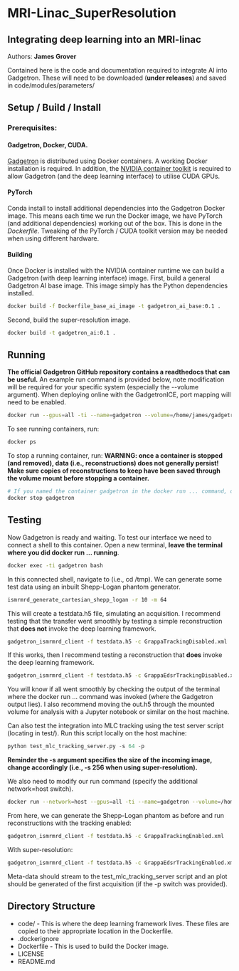 # MRI-Linac_SuperResolution
## Integrating deep learning into an MRI-linac

Authors: **James Grover**

Contained here is the code and documentation required to integrate AI into Gadgetron. 
These will need to be downloaded (**under releases**) and saved in code/modules/parameters/

## Setup / Build / Install
### Prerequisites:
#### Gadgetron, Docker, CUDA.
[Gadgetron](https://github.com/gadgetron/gadgetron) is distributed using Docker containers. A working Docker installation is required. In addition, the [NVIDIA container toolkit](https://docs.nvidia.com/datacenter/cloud-native/container-toolkit/install-guide.html) is required to allow Gadgetron (and the deep learning interface) to utilise CUDA GPUs. 

#### PyTorch
Conda install to install additional dependencies into the Gadgetron Docker image. This means each time we run the Docker image, we have PyTorch (and additional dependencies) working out of the box. This is done in the *Dockerfile*. Tweaking of the PyTorch / CUDA toolkit version may be needed when using different hardware.

#### Building
Once Docker is installed with the NVIDIA container runtime we can build a Gadgetron (with deep learning interface) image.
First, build a general Gadgetron AI base image. This image simply has the Python dependencies installed.
```sh
docker build -f Dockerfile_base_ai_image -t gadgetron_ai_base:0.1 .
```

Second, build the super-resolution image.
```sh
docker build -t gadgetron_ai:0.1 .
```

## Running
**The official Gadgetron GitHub repository contains a readthedocs that can be useful.** 
An example run command is provided below, note modification will be required for your specific system (especially the --volume argument). 
When deploying online with the GadgetronICE, port mapping will need to be enabled.

```sh
docker run --gpus=all -ti --name=gadgetron --volume=/home/james/gadgetron_data:/tmp/gadgetron_data --rm gadgetron_ai:0.1
```
To see running containers, run:
```sh
docker ps
```
To stop a running container, run: **WARNING: once a container is stopped (and removed), data (i.e., reconstructions) does not generally persist! Make sure copies of reconstructions to keep have been saved through the volume mount before stopping a container.**
```sh
# If you named the container gadgetron in the docker run ... command, otherwise use the container ID from docker ps.
docker stop gadgetron
```
## Testing
Now Gadgetron is ready and waiting. To test our interface we need to connect a shell to this container. Open a new terminal, **leave the terminal where you did docker run ... running**. 
```sh
docker exec -ti gadgetron bash
```
In this connected shell, navigate to (i.e., cd /tmp). We can generate some test data using an inbuilt Shepp-Logan phantom generator.
```sh
ismrmrd_generate_cartesian_shepp_logan -r 10 -m 64
```
This will create a testdata.h5 file, simulating an acquisition.
I recommend testing that the transfer went smoothly by testing a simple reconstruction that **does not** invoke the deep learning framework.
```sh
gadgetron_ismrmrd_client -f testdata.h5 -c GrappaTrackingDisabled.xml
```
If this works, then I recommend testing a reconstruction that **does** invoke the deep learning framework.
```sh
gadgetron_ismrmrd_client -f testdata.h5 -c GrappaEdsrTrackingDisabled.xml
```
You will know if all went smoothly by checking the output of the terminal where the docker run ... command was invoked (where the Gadgetron output lies).
I also recommend moving the out.h5 through the mounted volume for analysis with a Jupyter notebook or similar on the host machine.

Can also test the integration into MLC tracking using the test server script (locating in test/). 
Run this script locally on the host machine:
```python
python test_mlc_tracking_server.py -s 64 -p
```
**Reminder the -s argument specifies the size of the incoming image, change accordingly (i.e., -s 256 when using super-resolution).**

We also need to modify our run command (specify the additional network=host switch).

```sh
docker run --network=host --gpus=all -ti --name=gadgetron --volume=/home/james/gadgetron_data:/tmp/gadgetron_data --rm gadgetron_ai:0.1
```

From here, we can generate the Shepp-Logan phantom as before and run reconstructions with the tracking enabled:
```sh
gadgetron_ismrmrd_client -f testdata.h5 -c GrappaTrackingEnabled.xml
```

With super-resolution:
```sh
gadgetron_ismrmrd_client -f testdata.h5 -c GrappaEdsrTrackingEnabled.xml
```

Meta-data should stream to the test_mlc_tracking_server script and an plot should be generated of the first acquisition (if the -p switch was provided).

## Directory Structure
* code/ - This is where the deep learning framework lives. These files are copied to their appropriate location in the Dockerfile.
* .dockerignore
* Dockerfile - This is used to build the Docker image.
* LICENSE
* README.md
